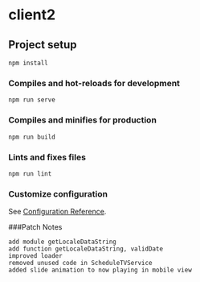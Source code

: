 # client2

## Project setup
```
npm install
```

### Compiles and hot-reloads for development
```
npm run serve
```

### Compiles and minifies for production
```
npm run build
```

### Lints and fixes files
```
npm run lint
```

### Customize configuration
See [Configuration Reference](https://cli.vuejs.org/config/).

###Patch Notes

    add module getLocaleDataString
    add function getLocaleDataString, validDate
    improved loader
    removed unused code in ScheduleTVService
    added slide animation to now playing in mobile view
